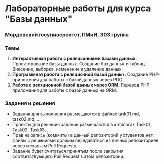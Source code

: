 # Лабораторные работы для курса "Базы данных"
### Мордовский госуниверситет, ПМиИ, 303 группа

### Темы
1. **Интерактивная работа с реляционными базами данных.** Проектирование базы данных. Создание баз данных и таблиц. Внесение, выборка, изменение и удаление данных. 
2. **Программная работа с реляционной базой данных.** Создание PHP-приложения для работы с базой данных через PDO.
3. **Работа с реляционной базой данных через ORM.** Перевод PHP-приложения для работы с базой данных на ORM.

### Задания и решения
* Задания для выполнения размещаются в файлах task01.md, task02.md, ...
* Проекты для решения заданий размещаются в каталогах Task01, Task02, Task03, ...
* Прав на запись (коммиты) в данный репозиторий у студентов нет, файлы с решениями должны передаваться из личных репозиториев через механизм Pull Requests.
* Задание будет считаться принятым после закрытия соответствующего Pull Request в этом репозитории.

